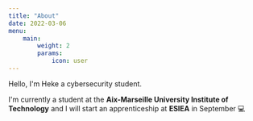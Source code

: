 ```yaml
---
title: "About"
date: 2022-03-06
menu:
    main:
        weight: 2
        params: 
            icon: user
---
```

Hello, I'm Heke a cybersecurity student. 

I'm currently a student at the **Aix-Marseille University Institute of Technology** and I will start an apprenticeship at **ESIEA** in September 💻